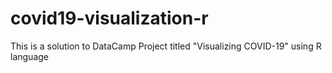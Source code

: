 # covid19-visualization-r
This is a solution to DataCamp Project titled "Visualizing COVID-19" using R language
